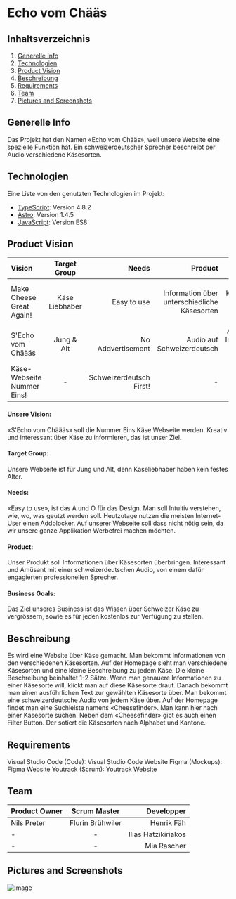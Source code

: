 # Echo vom Chääs


## Inhaltsverzeichnis
1. [Generelle Info](#generelle-info)
2. [Technologien](#technologien)
3. [Product Vision](#product-vision)
4. [Beschreibung](#beschreibung)
5. [Requirements](#requirements)
6. [Team](#team)
7. [Pictures and Screenshots](#pictures-and-screenshots)


## Generelle Info
Das Projekt hat den Namen «Echo vom Chääs», weil unsere Website eine spezielle Funktion hat. Ein schweizerdeutscher Sprecher beschreibt per Audio verschiedene Käsesorten. 


## Technologien

Eine Liste von den genutzten Technologien im Projekt:
* [TypeScript](https://www.typescriptlang.org/): Version 4.8.2 
* [Astro](https://astro.build/): Version 1.4.5
* [JavaScript](https://www.javascript.com/): Version ES8


## Product Vision

| Vision | Target Group | Needs | Product | Business Goals |
|:--------------|:-------------:|--------------:|--------------:|--------------:|
| Make Cheese Great Again! | Käse Liebhaber | Easy to use |Information über unterschiedliche Käsesorten | Increase Knowledge about Swiss Cheese |
| S'Echo vom Chäääs | Jung & Alt | No Addvertisement | Audio auf Schweizerdeutsch | Accessible Information about Cheese |
| Käse-Webseite Nummer Eins! | - | Schweizerdeutsch First! | - | - |

#### Unsere Vision:
«S'Echo vom Chäääs» soll die Nummer Eins Käse Webseite werden. Kreativ und interessant über Käse zu informieren, das ist unser Ziel.
#### Target Group:
Unsere Webseite ist für Jung und Alt, denn Käseliebhaber haben kein festes Alter.
#### Needs:
«Easy to use», ist das A und O für das Design. Man soll Intuitiv verstehen, wie, wo, was geutzt werden soll. Heutzutage nutzen die meisten Internet-User einen Addblocker. Auf unserer Webseite soll dass nicht nötig sein, da wir unsere ganze Applikation Werbefrei machen möchten. 
#### Product:
Unser Produkt soll Informationen über Käsesorten überbringen. Interessant und Amüsant mit einer schweizerdeutschen Audio, von einem dafür engagierten professionellen Sprecher.
#### Business Goals:
Das Ziel unseres Business ist das Wissen über Schweizer Käse zu vergrössern, sowie es für jeden kostenlos zur Verfügung zu stellen.


## Beschreibung

Es wird eine Website über Käse gemacht. Man bekommt Informationen von den verschiedenen Käsesorten. Auf der Homepage sieht man verschiedene Käsesorten und eine kleine Beschreibung zu jedem Käse. Die kleine Beschreibung beinhaltet 1-2 Sätze. Wenn man genauere Informationen zu einer Käsesorte will, klickt man auf diese Käsesorte drauf. Danach bekommt man einen ausführlichen Text zur gewählten Käsesorte über. Man bekommt eine schweizerdeutsche Audio von jedem Käse über. Auf der Homepage findet man eine Suchleiste namens «Cheesefinder». Man kann hier nach einer Käsesorte suchen. Neben dem «Cheesefinder» gibt es auch einen Filter Button. Der sotiert die Käsesorten nach Alphabet und Kantone. 


## Requirements

Visual Studio Code (Code): Visual Studio Code Website
Figma (Mockups): Figma Website 
Youtrack (Scrum): Youtrack Website


## Team

| Product Owner | Scrum Master | Developper |
|:--------------|:-------------:|--------------:|
| Nils Preter | Flurin Brühwiler | Henrik Fäh |
| - | - | Ilias Hatzikiriakos |
| - | - | Mia Rascher |


## Pictures and Screenshots

![image](https://user-images.githubusercontent.com/91938823/189829866-cc821e04-f6a4-4172-836f-1b0d3e893943.png)
